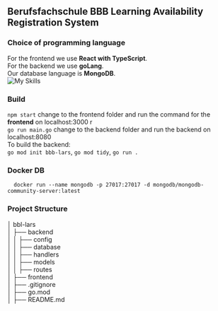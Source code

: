 ## Berufsfachschule BBB Learning Availability Registration System

### Choice of programming language
For the frontend we use **React with TypeScript**.  
For the backend we use **goLang**.  
Our database language is **MongoDB**.  
![My Skills](https://skillicons.dev/icons?i=react,typescript,go,mongodb&theme=light)

### Build
``npm start`` change to the frontend folder and run the command for the **frontend** on localhost:3000 r  
``go run main.go`` change to the backend folder and run the backend on localhost:8080  
To build the backend:   
``go mod init bbb-lars``, ``go mod tidy``, ``go run .``

### Docker DB
```shell
  docker run --name mongodb -p 27017:27017 -d mongodb/mongodb-community-server:latest
```

### Project Structure
│ bbl-lars  
│    ├── backend  
│    │   ├── config  
│    │   ├── database  
│    │   ├── handlers  
│    │   ├── models  
│    │   ├── routes  
│    ├── frontend  
│    ├── .gitignore  
│    ├── go.mod  
│    ├── README.md
